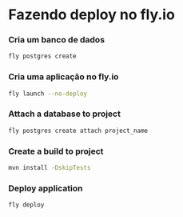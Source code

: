 # Fazendo deploy no fly.io


### Cria um banco de dados
```bash
fly postgres create
```

### Cria uma aplicação no fly.io
```bash
fly launch --no-deploy
```
### Attach a database to project
```bash
fly postgres create attach project_name
```
### Create a build to project
```bash
mvn install -DskipTests
```
### Deploy application
```bash
fly deploy
```